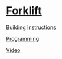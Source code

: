 # [Forklift](http://nxtprograms.com/forklift)

[Building Instructions](http://nxtprograms.com/forklift/steps.html)

[Programming](http://nxtprograms.com/forklift/steps.html#Program)

[Video](http://www.youtube.com/watch?v=V0Zcm8sj9ss)
